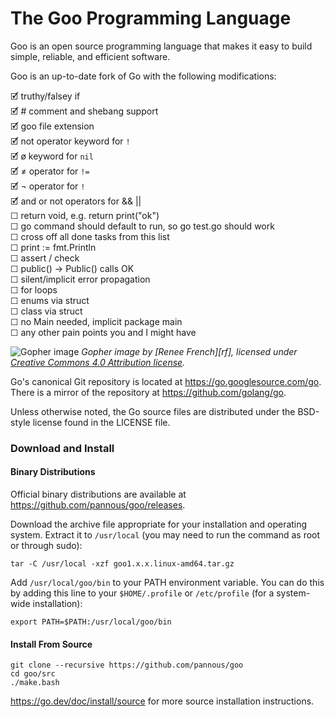 # The Goo Programming Language

Goo is an open source programming language that makes it easy to build simple, reliable, and efficient software.

Goo is an up-to-date fork of Go with the following modifications:
<!--
just like most ugliness in the world appears when you add a five to json(5) 
so does adding a little o to Go[o] make everything a little more beautiful
-->
🗹 truthy/falsey if  
🗹 # comment and shebang support  
🗹 goo file extension  
🗹 not operator keyword for `!`  
🗹 ø keyword for `nil`  
🗹 ≠ operator for `!=`  
🗹 ¬ operator for `!`  
🗹 and or not operators for && ||  
☐ return void, e.g. return print("ok")  
☐ go command should default to run, so go test.go should work  
☐ cross off all done tasks from this list  
☐ print := fmt.Println    
☐ assert / check  
☐ public() -> Public() calls OK  
☐ silent/implicit error propagation    
☐ for loops    
☐ enums via struct  
☐ class via struct  
☐ no Main needed, implicit package main  
☐ any other pain points you and I might have   

![Gopher image](https://golang.org/doc/gopher/fiveyears.jpg)
*Gopher image by [Renee French][rf], licensed under [Creative Commons 4.0 Attribution license][cc4-by].*

Go's canonical Git repository is located at https://go.googlesource.com/go.
There is a mirror of the repository at https://github.com/golang/go.

Unless otherwise noted, the Go source files are distributed under the
BSD-style license found in the LICENSE file.

### Download and Install

#### Binary Distributions

Official binary distributions are available at https://github.com/pannous/goo/releases.

Download the archive file appropriate for your installation and operating system. Extract it to `/usr/local` (you may need to run the command as root or through sudo):

```
tar -C /usr/local -xzf goo1.x.x.linux-amd64.tar.gz
```

Add `/usr/local/goo/bin` to your PATH environment variable. You can do this by adding this line to your `$HOME/.profile` or `/etc/profile` (for a system-wide installation):

```
export PATH=$PATH:/usr/local/goo/bin
```

#### Install From Source

```
git clone --recursive https://github.com/pannous/goo
cd goo/src
./make.bash
```

https://go.dev/doc/install/source for more source installation instructions.

[cc4-by]: https://creativecommons.org/licenses/by/4.0/
